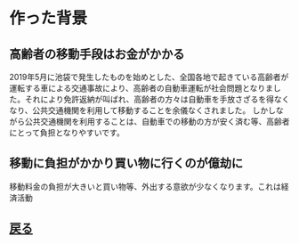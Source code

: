 # 作った背景

## 高齢者の移動手段はお金がかかる
2019年5月に池袋で発生したものを始めとした、全国各地で起きている高齢者が運転する車による交通事故により、高齢者の自動車運転が社会問題となりました。それにより免許返納が叫ばれ、高齢者の方々は自動車を手放さざるを得なくなり、公共交通機関を利用して移動することを余儀なくされました。
しかしながら公共交通機関を利用することは、自動車での移動の方が安く済む等、高齢者にとって負担となりやすいです。

## 移動に負担がかかり買い物に行くのが億劫に
移動料金の負担が大きいと買い物等、外出する意欲が少なくなります。これは経済活動

## [戻る](https://enpitt192019.github.io/transport-hp/)
